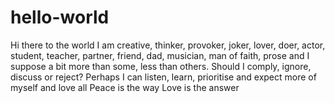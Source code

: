# hello-world
Hi there to the world
I am creative, thinker, provoker, joker, lover, doer, actor, student, teacher, partner, friend, dad, musician, man of faith, prose and I suppose a bit more than some, less than others.
Should I comply, ignore, discuss or reject?
Perhaps I can listen, learn, prioritise and expect more of myself and love all
Peace is the way
Love is the answer
